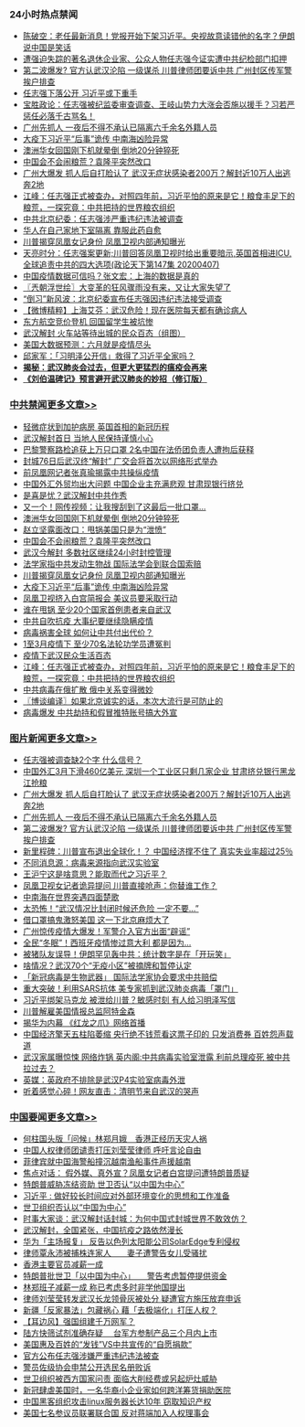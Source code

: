 <div class="catlist">
<h3>24小时热点禁闻</h3>
<ul>
<li><a href="https://github.com/fqnews/bnews/blob/master/cbnews/20200408/1308423.md">陈破空：老任最新消息！党报开始下架习近平。央视故意读错他的名字？伊朗说中国是笑话</a></li>
<li><a href="https://github.com/fqnews/bnews/blob/master/weiquan/20200407/1308305.md">遭强迫失踪的著名退休企业家&#12289;公众人物任志强今证实遭中共纪检部门扣押</a></li>
<li><a href="https://github.com/fqnews/bnews/blob/master/topimagenews/20200407/1308334.md">第二波爆发? 官方认武汉沦陷 一级谋杀 川普律师团要诉中共 广州封区传军警挨户排查</a></li>
<li><a href="https://github.com/fqnews/bnews/blob/master/cbnews/20200408/1308497.md">任志强下落公开 习近平或下重手</a></li>
<li><a href="https://github.com/fqnews/bnews/blob/master/bannedvideo/20200408/1308404.md">宝胜政论：任志强被纪监委审查调查、王岐山势力大涨会否施以援手？习若严惩任必落千古骂名！</a></li>
<li><a href="https://github.com/fqnews/bnews/blob/master/topimagenews/20200408/1308663.md">广州先抓人 一夜后不得不承认已隔离六千余名外籍人员</a></li>
<li><a href="https://github.com/fqnews/bnews/blob/master/cbnews/20200408/1308703.md">大疫下习近平“后事”诡传 中南海凶险异常</a></li>
<li><a href="https://github.com/fqnews/bnews/blob/master/cbnews/20200408/1308726.md">澳洲华女回国刚下机就晕倒 倒地20分钟猝死</a></li>
<li><a href="https://github.com/fqnews/bnews/blob/master/cbnews/20200408/1308720.md">中国会不会闹粮荒？袁隆平突然改口</a></li>
<li><a href="https://github.com/fqnews/bnews/blob/master/topimagenews/20200408/1308761.md">广州大爆发 抓人后自打脸认了 武汉无症状感染者200万？解封近10万人出逃奔2地</a></li>
<li><a href="https://github.com/fqnews/bnews/blob/master/cbnews/20200408/1308675.md">江峰：任志强正式被查办，对照四年前，习近平怕的原来是它！粮食丰足下的粮荒，一探究竟：中共把持的世界粮农组织</a></li>
<li><a href="https://github.com/fqnews/bnews/blob/master/cbnews/20200407/1308332.md">中共北京纪委：任志强涉严重违纪违法被调查</a></li>
<li><a href="https://github.com/fqnews/bnews/blob/master/cnnews/20200408/1308535.md">华人在自己家地下室隔离 靠服此药自愈</a></li>
<li><a href="https://github.com/fqnews/bnews/blob/master/cbnews/20200408/1308704.md">川普揭穿凤凰女记身份 凤凰卫视内部通知曝光</a></li>
<li><a href="https://github.com/fqnews/bnews/blob/master/cbnews/20200408/1308503.md">天亮时分：任志强案更新;川普回答凤凰卫视时给出重要暗示,英国首相进ICU,全球追责中共的四大选项(政论天下第147集 20200407) </a></li>
<li><a href="https://github.com/fqnews/bnews/blob/master/ssgc/20200408/1308639.md">中国疫情数据可信吗？张文宏：上海的数据是真的</a></li>
<li><a href="https://github.com/fqnews/bnews/blob/master/ssgc/20200408/1308434.md">〖兲朝浮世绘〗大变革的狂风骤雨没有来，又让大家失望了</a></li>
<li><a href="https://github.com/fqnews/bnews/blob/master/headline/20200408/1308341.md">“倒习”新风波：北京纪委宣布任志强因违纪违法接受调查</a></li>
<li><a href="https://github.com/fqnews/bnews/blob/master/comments/20200408/1308667.md">【微博精粹】上海艾芬：武汉危险！现在医院每天都有确诊病人</a></li>
<li><a href="https://github.com/fqnews/bnews/blob/master/cnnews/20200408/1308749.md">东方航空竞价登机 回国留学生被坑惨</a></li>
<li><a href="https://github.com/fqnews/bnews/blob/master/comments/20200408/1308533.md">武汉解封 火车站等待出城的民众百态（组图）</a></li>
<li><a href="https://github.com/fqnews/bnews/blob/master/cnnews/20200408/1308725.md">美国大数据预测：六月就是疫情尽头</a></li>
<li><a href="https://github.com/fqnews/bnews/blob/master/bannedvideo/20200407/1308303.md">邱家军：「习明泽公开信」救得了习近平全家吗？ </a></li>
<li><b><a href="https://github.com/fqnews/bnews/blob/master/comments/20200211/1275071.md" target="_blank">揭秘：武汉肺炎会过去，但更大更猛烈的瘟疫会再来</a></b></li>
<li><b><a href="https://github.com/fqnews/bnews/blob/master/comments/20200207/1272816.md" target="_blank">《刘伯温碑记》预言避开武汉肺炎的妙招（修订版）</a></b></li>
</ul>
</div>

<div class="catlist">
<h3><a href="https://github.com/fqnews/bnews/blob/master/cbnews/" target="_blank">中共禁闻</a><span><a href="https://github.com/fqnews/bnews/blob/master/cbnews/" target="_blank" rel="nofollow">更多文章>></a></span></h3>
<ul>
<li><a href="https://github.com/fqnews/bnews/blob/master/cbnews/20200408/1308905.md" target="_blank">轻微症状到加护病房 英国首相的新冠历程</a></li>
<li><a href="https://github.com/fqnews/bnews/blob/master/cbnews/20200408/1308887.md" target="_blank">武汉解封首日 当地人民保持谨慎小心</a></li>
<li><a href="https://github.com/fqnews/bnews/blob/master/cbnews/20200408/1308884.md" target="_blank">巴黎警察路检追获上万只口罩 2名中国在法侨团负责人遭拘后获释</a></li>
<li><a href="https://github.com/fqnews/bnews/blob/master/cbnews/20200408/1308870.md" target="_blank">封城76日后武汉终“解封” 广交会将首次以网络形式举办</a></li>
<li><a href="https://github.com/fqnews/bnews/blob/master/cbnews/20200408/1308847.md" target="_blank">前凤凰网记者张真瑜揭露中共操纵疫情</a></li>
<li><a href="https://github.com/fqnews/bnews/blob/master/cbnews/20200408/1308825.md" target="_blank">中国外汇外贸均出大问题 中国企业主充满悲观 甘肃现银行挤兑</a></li>
<li><a href="https://github.com/fqnews/bnews/blob/master/cbnews/20200408/1308762.md" target="_blank">是喜是忧？武汉解封中共作秀</a></li>
<li><a href="https://github.com/fqnews/bnews/blob/master/cbnews/20200408/1308747.md" target="_blank">又一个！网传视频：让我搜刮到了这最后一批口罩&#8230;</a></li>
<li><a href="https://github.com/fqnews/bnews/blob/master/cbnews/20200408/1308726.md" target="_blank">澳洲华女回国刚下机就晕倒 倒地20分钟猝死</a></li>
<li><a href="https://github.com/fqnews/bnews/blob/master/cbnews/20200408/1308723.md" target="_blank">赵立坚露面改口：甩锅美国只是为“泄愤”</a></li>
<li><a href="https://github.com/fqnews/bnews/blob/master/cbnews/20200408/1308720.md" target="_blank">中国会不会闹粮荒？袁隆平突然改口</a></li>
<li><a href="https://github.com/fqnews/bnews/blob/master/cbnews/20200408/1308719.md" target="_blank">武汉今解封 多数社区继续24小时封控管理</a></li>
<li><a href="https://github.com/fqnews/bnews/blob/master/cbnews/20200408/1308705.md" target="_blank">法学家指中共发动生物战 国际法学会到联合国索赔</a></li>
<li><a href="https://github.com/fqnews/bnews/blob/master/cbnews/20200408/1308704.md" target="_blank">川普揭穿凤凰女记身份 凤凰卫视内部通知曝光</a></li>
<li><a href="https://github.com/fqnews/bnews/blob/master/cbnews/20200408/1308703.md" target="_blank">大疫下习近平“后事”诡传 中南海凶险异常</a></li>
<li><a href="https://github.com/fqnews/bnews/blob/master/cbnews/20200408/1308702.md" target="_blank">凤凰卫视挤入白宫简报会 美议员要采取行动</a></li>
<li><a href="https://github.com/fqnews/bnews/blob/master/cbnews/20200408/1308701.md" target="_blank">谁在甩锅 至少20个国家首例患者来自武汉</a></li>
<li><a href="https://github.com/fqnews/bnews/blob/master/cbnews/20200408/1308699.md" target="_blank">中共自吹抗疫 大事纪要继续隐瞒疫情</a></li>
<li><a href="https://github.com/fqnews/bnews/blob/master/cbnews/20200408/1308690.md" target="_blank">病毒祸害全球 如何让中共付出代价？</a></li>
<li><a href="https://github.com/fqnews/bnews/blob/master/cbnews/20200408/1308689.md" target="_blank">1至3月疫情下 至少70名法轮功学员遭冤判</a></li>
<li><a href="https://github.com/fqnews/bnews/blob/master/cbnews/20200408/1308676.md" target="_blank">疫情下武汉民众生活百态</a></li>
<li><a href="https://github.com/fqnews/bnews/blob/master/cbnews/20200408/1308675.md" target="_blank">江峰：任志强正式被查办，对照四年前，习近平怕的原来是它！粮食丰足下的粮荒，一探究竟：中共把持的世界粮农组织</a></li>
<li><a href="https://github.com/fqnews/bnews/blob/master/cbnews/20200408/1308674.md" target="_blank">中共病毒在俄扩散 俄中关系变得微妙</a></li>
<li><a href="https://github.com/fqnews/bnews/blob/master/cbnews/20200408/1308670.md" target="_blank">〖博谈编译〗如果北京诚实的话，本次大流行是可防止的</a></li>
<li><a href="https://github.com/fqnews/bnews/blob/master/cbnews/20200408/1308665.md" target="_blank">病毒爆发 中共劫持和假冒推特账号搞大外宣</a></li>

</ul>
</div>
<div class="catlist">
<h3><a href="https://github.com/fqnews/bnews/blob/master/topimagenews/" target="_blank">图片新闻</a><span><a href="https://github.com/fqnews/bnews/blob/master/topimagenews/" target="_blank" rel="nofollow">更多文章>></a></span></h3>
<ul>
<li><a href="https://github.com/fqnews/bnews/blob/master/topimagenews/20200408/1308880.md" target="_blank">任志强被调查缺2个字 什么信号？</a></li>
<li><a href="https://github.com/fqnews/bnews/blob/master/topimagenews/20200408/1308833.md" target="_blank">中国外汇3月下滑460亿美元 深圳一个工业区只剩几家企业 甘肃挤兑银行黑龙江抢粮</a></li>
<li><a href="https://github.com/fqnews/bnews/blob/master/topimagenews/20200408/1308761.md" target="_blank">广州大爆发 抓人后自打脸认了 武汉无症状感染者200万？解封近10万人出逃奔2地</a></li>
<li><a href="https://github.com/fqnews/bnews/blob/master/topimagenews/20200408/1308663.md" target="_blank">广州先抓人 一夜后不得不承认已隔离六千余名外籍人员</a></li>
<li><a href="https://github.com/fqnews/bnews/blob/master/topimagenews/20200407/1308334.md" target="_blank">第二波爆发? 官方认武汉沦陷 一级谋杀 川普律师团要诉中共 广州封区传军警挨户排查</a></li>
<li><a href="https://github.com/fqnews/bnews/blob/master/topimagenews/20200407/1308280.md" target="_blank">新里程碑：川普宣布退出全球化！？ 中国经济撑不住了 真实失业率超过25％</a></li>
<li><a href="https://github.com/fqnews/bnews/blob/master/topimagenews/20200407/1308185.md" target="_blank">不同消息源：病毒来源指向武汉实验室</a></li>
<li><a href="https://github.com/fqnews/bnews/blob/master/topimagenews/20200407/1308171.md" target="_blank">王沪宁这是啥意思？能取而代之习近平？</a></li>
<li><a href="https://github.com/fqnews/bnews/blob/master/topimagenews/20200407/1308137.md" target="_blank">凤凰卫视女记者诡异提问 川普直接呛声：你替谁工作？</a></li>
<li><a href="https://github.com/fqnews/bnews/blob/master/topimagenews/20200407/1308135.md" target="_blank">中南海在世界突遇四面楚歌</a></li>
<li><a href="https://github.com/fqnews/bnews/blob/master/topimagenews/20200407/1308126.md" target="_blank">太恐怖！“武汉情况比封闭时候还危险 一定不要…”</a></li>
<li><a href="https://github.com/fqnews/bnews/blob/master/topimagenews/20200407/1308063.md" target="_blank">借口罩搞鬼激怒美国 这一下北京麻烦大了</a></li>
<li><a href="https://github.com/fqnews/bnews/blob/master/topimagenews/20200407/1308046.md" target="_blank">广州惊传疫情大爆发！军警介入官方出面“辟谣”</a></li>
<li><a href="https://github.com/fqnews/bnews/blob/master/topimagenews/20200407/1307993.md" target="_blank">全民“冬眠”！西班牙疫情惨过意大利 都是因为&#8230;</a></li>
<li><a href="https://github.com/fqnews/bnews/blob/master/topimagenews/20200407/1307952.md" target="_blank">被猪队友误导！伊朗罕见轰中共：统计数字是在「开玩笑」</a></li>
<li><a href="https://github.com/fqnews/bnews/blob/master/topimagenews/20200407/1307951.md" target="_blank">啥情况？武汉70个“无疫小区”被摘牌和暂停认定</a></li>
<li><a href="https://github.com/fqnews/bnews/blob/master/topimagenews/20200407/1307931.md" target="_blank">「新冠病毒是生物武器」 国际法学家协会要求中共赔偿</a></li>
<li><a href="https://github.com/fqnews/bnews/blob/master/topimagenews/20200407/1307824.md" target="_blank">重大突破！利用SARS抗体 美专家抓到武汉肺炎病毒「罩门」</a></li>
<li><a href="https://github.com/fqnews/bnews/blob/master/topimagenews/20200406/1307673.md" target="_blank">习近平绑架马克龙 被泄给川普？敏感时刻 有人给习明泽写信</a></li>
<li><a href="https://github.com/fqnews/bnews/blob/master/topimagenews/20200406/1307607.md" target="_blank">川普解雇美国情报总监阿特金森</a></li>
<li><a href="https://github.com/fqnews/bnews/blob/master/topimagenews/20200406/1307605.md" target="_blank">揭华为内幕 《红龙之爪》网络首播</a></li>
<li><a href="https://github.com/fqnews/bnews/blob/master/topimagenews/20200406/1307567.md" target="_blank">中国经济擎天五柱陷萎缩 央行绝不钱荒看这票子印的 只发消费券 百姓怨声载道</a></li>
<li><a href="https://github.com/fqnews/bnews/blob/master/topimagenews/20200406/1307517.md" target="_blank">武汉家属曝惊悚 网络炸锅 英内阁:中共病毒实验室泄露 利前总理疫死 被中共拉过去？</a></li>
<li><a href="https://github.com/fqnews/bnews/blob/master/topimagenews/20200406/1307460.md" target="_blank">英媒：英政府不排除是武汉P4实验室病毒外泄</a></li>
<li><a href="https://github.com/fqnews/bnews/blob/master/topimagenews/20200406/1307333.md" target="_blank">听着感觉心碎！网友直击：清明节来自武汉的哭声</a></li>

</ul>
</div>
<div class="catlist">
<h3><a href="https://github.com/fqnews/bnews/blob/master/headline/" target="_blank">中国要闻</a><span><a href="https://github.com/fqnews/bnews/blob/master/headline/" target="_blank" rel="nofollow">更多文章>></a></span></h3>
<ul>
<li><a href="https://github.com/fqnews/bnews/blob/master/headline/20200408/1308902.md" target="_blank">何柱国头版「问候」林郑月娥　香港正经历天灾人祸</a></li>
<li><a href="https://github.com/fqnews/bnews/blob/master/headline/20200408/1308885.md" target="_blank">中国人权律师团谴责打压刘莹莹律师   呼吁言论自由</a></li>
<li><a href="https://github.com/fqnews/bnews/blob/master/headline/20200408/1308873.md" target="_blank">菲律宾就中国海警船撞沉越南渔船事件声援越南</a></li>
<li><a href="https://github.com/fqnews/bnews/blob/master/headline/20200408/1308868.md" target="_blank">焦点对话： 假外媒、真外宣？凤凰女记者白宫提问遭特朗普质疑</a></li>
<li><a href="https://github.com/fqnews/bnews/blob/master/headline/20200408/1308867.md" target="_blank">特朗普威胁冻结资助    世卫否认“以中国为中心”</a></li>
<li><a href="https://github.com/fqnews/bnews/blob/master/headline/20200408/1308866.md" target="_blank">习近平 :  做好较长时间应对外部环境变化的思想和工作准备</a></li>
<li><a href="https://github.com/fqnews/bnews/blob/master/headline/20200408/1308862.md" target="_blank">世卫组织否认以“中国为中心”</a></li>
<li><a href="https://github.com/fqnews/bnews/blob/master/headline/20200408/1308861.md" target="_blank">时事大家谈：武汉解封话封城：为何中国式封城世界不敢效仿？</a></li>
<li><a href="https://github.com/fqnews/bnews/blob/master/headline/20200408/1308860.md" target="_blank">武汉解封，全国紧张，中国抗疫之路依然漫长</a></li>
<li><a href="https://github.com/fqnews/bnews/blob/master/headline/20200408/1308859.md" target="_blank">华为「主场报复」     反告以色列太阳能公司SolarEdge专利侵权</a></li>
<li><a href="https://github.com/fqnews/bnews/blob/master/headline/20200408/1308858.md" target="_blank">律师覃永沛被捕株连家人　　妻子遭警告女儿受骚扰</a></li>
<li><a href="https://github.com/fqnews/bnews/blob/master/headline/20200408/1308853.md" target="_blank">香港主要官员减薪一成</a></li>
<li><a href="https://github.com/fqnews/bnews/blob/master/headline/20200408/1308846.md" target="_blank">特朗普批世卫「以中国为中心」　　警告考虑暂停提供资金</a></li>
<li><a href="https://github.com/fqnews/bnews/blob/master/headline/20200408/1308845.md" target="_blank">林郑班子减薪一成       称已考虑多时非学他国提出</a></li>
<li><a href="https://github.com/fqnews/bnews/blob/master/headline/20200408/1308838.md" target="_blank">律师刘莹莹转发武汉长龙领骨灰被处分   疑遭官方施压放弃申诉</a></li>
<li><a href="https://github.com/fqnews/bnews/blob/master/headline/20200408/1308820.md" target="_blank">新疆「反家暴法」包藏祸心  藉「去极端化」打压人权？</a></li>
<li><a href="https://github.com/fqnews/bnews/blob/master/headline/20200408/1308819.md" target="_blank">【耳边风】强国组建千万网军？</a></li>
<li><a href="https://github.com/fqnews/bnews/blob/master/headline/20200408/1308793.md" target="_blank">陆方快筛试剂准确存疑　  台军方参制产品三个月内上市</a></li>
<li><a href="https://github.com/fqnews/bnews/blob/master/headline/20200408/1308784.md" target="_blank">美国惠及百姓的“发钱”VS中共宣传的“自愿捐款”</a></li>
<li><a href="https://github.com/fqnews/bnews/blob/master/headline/20200408/1308783.md" target="_blank">官方公布任志强涉嫌严重违纪违法被查</a></li>
<li><a href="https://github.com/fqnews/bnews/blob/master/headline/20200408/1308752.md" target="_blank">警员佐级协会申禁公开选民名册败诉</a></li>
<li><a href="https://github.com/fqnews/bnews/blob/master/headline/20200408/1308751.md" target="_blank">世卫组织被西方国家问责   面临大削经费或另起炉灶威胁</a></li>
<li><a href="https://github.com/fqnews/bnews/blob/master/headline/20200408/1308649.md" target="_blank">新冠肆虐美国时，一名华裔小企业家如何跨洋筹货捐助医院</a></li>
<li><a href="https://github.com/fqnews/bnews/blob/master/headline/20200408/1308564.md" target="_blank">中国黑客组织攻击linux服务器长达10年 窃取知识产权</a></li>
<li><a href="https://github.com/fqnews/bnews/blob/master/headline/20200408/1308530.md" target="_blank">美国七名参议员联署联合国     反对蒋端加入人权理事会</a></li>

</ul>
</div>